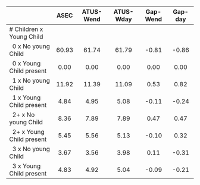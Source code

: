 
|                      |         ASEC |    ATUS-Wend |    ATUS-Wday |     Gap-Wend |      Gap-day |
| -------------------- | :----------: | :----------: | :----------: | :----------: | :----------: |
| # Children x Young Child |              |              |              |              |              |
| &nbsp;&nbsp;0 x No young Child |        60.93 |        61.74 |        61.79 |        -0.81 |        -0.86 |
| &nbsp;&nbsp;0 x Young Child present |         0.00 |         0.00 |         0.00 |         0.00 |         0.00 |
| &nbsp;&nbsp;1 x No young Child |        11.92 |        11.39 |        11.09 |         0.53 |         0.82 |
| &nbsp;&nbsp;1 x Young Child present |         4.84 |         4.95 |         5.08 |        -0.11 |        -0.24 |
| &nbsp;&nbsp;2+ x No young Child |         8.36 |         7.89 |         7.89 |         0.47 |         0.47 |
| &nbsp;&nbsp;2+ x Young Child present |         5.45 |         5.56 |         5.13 |        -0.10 |         0.32 |
| &nbsp;&nbsp;3 x No young Child |         3.67 |         3.56 |         3.98 |         0.11 |        -0.31 |
| &nbsp;&nbsp;3 x Young Child present |         4.83 |         4.92 |         5.04 |        -0.09 |        -0.21 |

